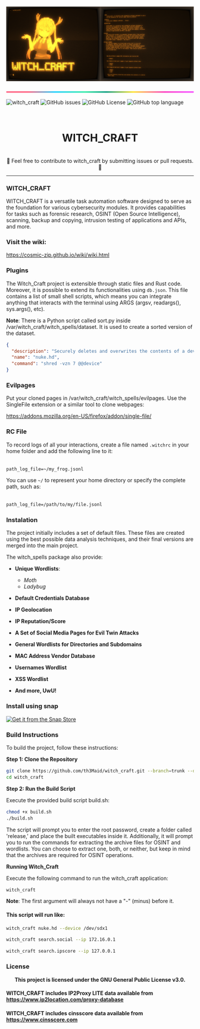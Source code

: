 ![banner](witch_docs/media_kit/splited.png)

![banner](witch_docs/images/lineBar.png)

![witch_craft](https://img.shields.io/github/actions/workflow/status/th3maid/witch_craft/witch_craft.yml)
![GitHub issues](https://img.shields.io/github/issues/th3maid/witch_craft)
![GitHub License](https://img.shields.io/github/license/th3maid/witch_craft)
![GitHub top language](https://img.shields.io/github/languages/top/th3maid/witch_craft)

<center>
  <br>
    <h1>WITCH_CRAFT</h1>
  <br>
</center>

<center>
  🚧 Feel free to contribute to witch_craft by submitting issues or pull requests. 🚧
</center>
<hr>

### WITCH_CRAFT

WITCH_CRAFT is a versatile task automation software designed to serve as the
foundation for various cybersecurity modules. It provides capabilities for tasks
such as forensic research, OSINT (Open Source Intelligence), scanning, backup and
copying, intrusion testing of applications and APIs, and more.

### Visit the wiki:

https://cosmic-zip.github.io/wiki/wiki.html

### Plugins

The Witch_Craft project is extensible through static files and Rust code. Moreover, it is possible to extend its functionalities using `db.json`. This file contains a list of small shell scripts, which means you can integrate anything that interacts with the terminal using ARGS (argsv, readargs(), sys.args(), etc).

**Note**: There is a Python script called sort.py inside /var/witch_craft/witch_spells/dataset. It is used to create a sorted version of the dataset.

```json
{
  "description": "Securely deletes and overwrites the contents of a device seven times",
  "name": "nuke.hd",
  "command": "shred -vzn 7 @@device"
}
```

### Evilpages

Put your cloned pages in /var/witch_craft/witch_spells/evilpages. Use the SingleFile extension or a similar tool to clone webpages:

https://addons.mozilla.org/en-US/firefox/addon/single-file/

### RC File

To record logs of all your interactions, create a file named `.witchrc` in your home folder and add the following line to it:

```txt

path_log_file=~/my_frog.jsonl
```

You can use `~/` to represent your home directory or specify the complete path, such as:

```txt

path_log_file=/path/to/my/file.jsonl

```

### Instalation

The project initially includes a set of default files. These files
are created using the best possible data analysis techniques, and
their final versions are merged into the main project.

The witch_spells package also provide:

- **Unique Wordlists**:

  - _Moth_
  - _Ladybug_

- **Default Credentials Database**
- **IP Geolocation**
- **IP Reputation/Score**
- **A Set of Social Media Pages for Evil Twin Attacks**
- **General Wordlists for Directories and Subdomains**
- **MAC Address Vendor Database**
- **Usernames Wordlist**
- **XSS Wordlist**
- **And more, UwU!**

### Install using snap

<a href="https://snapcraft.io/witchcraft-cybersecurity">
  <img alt="Get it from the Snap Store" src="https://snapcraft.io/static/images/badges/en/snap-store-black.svg" />
</a>

### Build Instructions

To build the project, follow these instructions:

**Step 1: Clone the Repository**

```bash
git clone https://github.com/th3Maid/witch_craft.git --branch=trunk --depth 1
cd witch_craft
```

**Step 2: Run the Build Script**

Execute the provided build script build.sh:

```bash
chmod +x build.sh
./build.sh
```

The script will prompt you to enter the root password, create a folder called 'release,' and place the built executables inside it. Additionally, it will prompt you to run the commands for extracting the archive files for OSINT and wordlists. You can choose to extract one, both, or neither, but keep in mind that the archives are required for OSINT operations.

**Running Witch_Craft**

Execute the following command to run the witch_craft application:

```bash
witch_craft
```

**Note**: The first argument will always not have a "-" (minus) before it.

#### This script will run like:

```bash
witch_craft nuke.hd --device /dev/sdx1
```

```bash
witch_craft search.social --ip 172.16.0.1
```

```bash
witch_craft search.ipscore --ip 127.0.0.1
```

### License

<center>
  <div class="center">
    <b>This project is licensed under the GNU General Public License v3.0.</b>
  </div>
</center>

#### WITCH_CRAFT includes IP2Proxy LITE data available from https://www.ip2location.com/proxy-database

#### WITCH_CRAFT includes cinsscore data available from https://www.cinsscore.com

```

```
